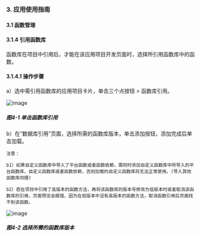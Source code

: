 ### 3. 应用使用指南

#### 3.1 函数管理

#### 3.1.4 引用函数库

函数库在项目中引用后，才能在该应用项目开发页面时，选择所引用函数库中的函数。

#### 3.1.4.1 操作步骤

a）选中需引用函数库的应用项目卡片，单击三个点按钮 > 函数库引用。

![image](https://user-images.githubusercontent.com/79617492/212255390-49105d1c-cbfb-43c8-80b9-474c8d03964e.png)

##### 图4-1 单击函数库引用

b）在“数据库引用”页面，选择所需的函数库版本，单击添加按钮，添加完成后单击加载。


```
注意：

b1）如果自定义函数库中导入了平台函数或者函数依赖，需同时添加自定义函数库中所导入的平台函数库、自定义函数库或者函数依赖，否则加载的自定义函数库将无法正常使用。(导入其他函数库同理)

b2）若在项目中引用了高版本的函数方法，再将该函数库的版本号修改为低版本时或者取消该函数库的引用，页面预览会报错，因为在低版本中没有高版本的函数方法，取消函数引用后页面找不到该函数。
```

![image](https://user-images.githubusercontent.com/79617492/212255411-4ed4b5a8-9ceb-445b-acf1-bde60b1af3da.png)

##### 图4-2 选择所需的函数库版本
